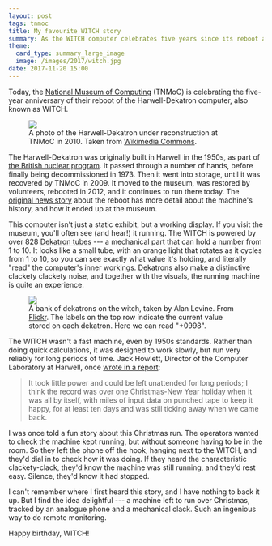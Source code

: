 ```yaml
---
layout: post
tags: tnmoc
title: My favourite WITCH story
summary: As the WITCH computer celebrates five years since its reboot at TNMoC, a fun story of how it was left to run at Christmas.
theme:
  card_type: summary_large_image
  image: /images/2017/witch.jpg
date: 2017-11-20 15:00
---
```


Today, the [National Museum of Computing][tnmoc] (TNMoC) is celebrating the five-year anniversary of their reboot of the Harwell-Dekatron computer, also known as WITCH.

<figure>
  <img src="/images/2017/witch.jpg">
  <figcaption>
    A photo of the Harwell-Dekatron under reconstruction at TNMoC in 2010.
    Taken from <a href="https://en.wikipedia.org/wiki/File:Harwell-dekatron-witch-computer-under-resotoration-2010-03-13.jpg">Wikimedia Commons</a>.
  </figcaption>
</figure>

The Harwell-Dekatron was originally built in Harwell in the 1950s, as part of [the British nuclear program][aere].
It passed through a number of hands, before finally being decommissioned in 1973.
Then it went into storage, until it was recovered by TNMoC in 2009.
It moved to the museum, was restored by volunteers, rebooted in 2012, and it continues to run there today.
The [original news story][news] about the reboot has more detail about the machine's history, and how it ended up at the museum.

[aere]: https://en.wikipedia.org/wiki/Atomic_Energy_Research_Establishment

This computer isn't just a static exhibit, but a working display.
If you visit the museum, you'll often see (and hear!) it running.
The WITCH is powered by over 828 [Dekatron tubes][dekatron] --- a mechanical part that can hold a number from 1 to 10.
It looks like a small tube, with an orange light that rotates as it cycles from 1 to 10, so you can see exactly what value it's holding, and literally "read" the computer's inner workings.
Dekatrons also make a distinctive clackety clackety noise, and together with the visuals, the running machine is quite an experience.

<figure>
  <img src="/images/2017/dekatron_register.jpg">
  <figcaption>
    A bank of dekatrons on the witch, taken by Alan Levine.
    From <a href="https://www.flickr.com/photos/cogdog/14117907424/in/photolist-gWJjcZ-aC6ghC-nTSsYe-o9jwqA-nTTiD8-neDYHX-7QwWmF-UveD6Z-nttrbU-95Zbqg-nvxY1Y-963e8U-AgSr5n-6sLqzN-grzctQ-zjQPNb-6sEYYX-UveCyB-bXqvS1-afiseM-afmYKB-FCdbp5-6sGhSa">Flickr</a>.
    The labels on the top row indicate the current value stored on each dekatron.
    Here we can read "+0998".
  </figcaption>
</figure>

The WITCH wasn't a fast machine, even by 1950s standards.
Rather than doing quick calculations, it was designed to work slowly, but run very reliably for long periods of time.
Jack Howlett, Director of the Computer Laboratory at Harwell, once [wrote in a report][howlett]:

> It took little power and could be left unattended for long periods; I think the record was over one Christmas-New Year holiday when it was all by itself, with miles of input data on punched tape to keep it happy, for at least ten days and was still ticking away when we came back.

I was once told a fun story about this Christmas run.
The operators wanted to check the machine kept running, but without someone having to be in the room.
So they left the phone off the hook, hanging next to the WITCH, and they'd dial in to check how it was doing.
If they heard the characteristic clackety-clack, they'd know the machine was still running, and they'd rest easy.
Silence, they'd know it had stopped.

I can't remember where I first heard this story, and I have nothing to back it up.
But I find the idea delightful --- a machine left to run over Christmas, tracked by an analogue phone and a mechanical clack.
Such an ingenious way to do remote monitoring.

Happy birthday, WITCH!

[tnmoc]: http://www.tnmoc.org/
[news]: http://www.tnmoc.org/news/news-releases/worlds-oldest-original-working-digital-computer
[dekatron]: https://en.wikipedia.org/wiki/Dekatron
[howlett]: http://www.chilton-computing.org.uk/acl/literature/reports/p009.htm
